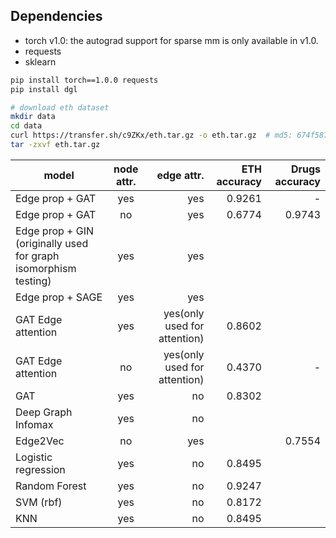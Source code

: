 Dependencies
------------
- torch v1.0: the autograd support for sparse mm is only available in v1.0.
- requests
- sklearn

```bash
pip install torch==1.0.0 requests
pip install dgl
```

```bash
# download eth dataset
mkdir data
cd data
curl https://transfer.sh/c9ZKx/eth.tar.gz -o eth.tar.gz  # md5: 674f5875c8d2271fcd5f36607194762e
tar -zxvf eth.tar.gz
```



| model           | node attr.     | edge attr.  |  ETH accuracy | Drugs accuracy |
| -------------   |:--------------:| -----------:| -------------: | -------------: |
| Edge prop + GAT | yes            |  yes        | 0.9261| - |
| Edge prop + GAT | no            |  yes        | 0.6774| 0.9743|
| Edge prop + GIN (originally used for graph isomorphism testing) | yes            |  yes        | ||
| Edge prop + SAGE| yes            |  yes        | ||
| GAT Edge attention | yes         |  yes(only used for attention)        | 0.8602||
| GAT Edge attention | no         |  yes(only used for attention)        | 0.4370| -|
| GAT             | yes            |  no         | 0.8302||
| Deep Graph Infomax| yes            |  no         | ||
| Edge2Vec | no | yes | | 0.7554 |
|Logistic regression|yes|no|0.8495||
|Random Forest|yes|no|0.9247||
|SVM (rbf)|yes|no|0.8172||
|KNN|yes|no|0.8495||